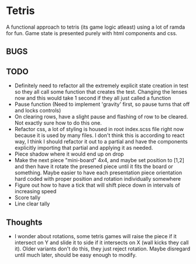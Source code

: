 # Tetris
A functional approach to tetris (its game logic atleast) using a lot of ramda
for fun. Game state is presented purely with html components and css.
## BUGS
## TODO
* Definitely need to refactor all the extremely explicit state creation in test so they all
call some function that creates the test. Changing the lenses now and this would take 1 second
if they all just called a function
* Pause function (Need to implement 'gravity' first, so pause turns that off and locks controls)
* On clearing rows, have a slight pause and flashing of row to be cleared. Not exactly sure how to do this one.
* Refactor css, a lot of styling is housed in root index.scss file right now because it is used by many files.
I don't think this is according to react way, I think I should refactor it out to a partial and have the components
explicitly importing that partial and applying it as needed.
* Piece shadow where it would end up on drop
* Make the next piece "mini-board" 4x4, and maybe set position to [1,2] and then have it rotate the presened piece
until it fits the board or something. Maybe easier to have each presentation piece orientation hard coded
with proper position and rotation individually somewhere
* Figure out how to have a tick that will shift piece down in intervals of 
increasing speed
* Score tally
* Line clear tally
## Thoughts
* I wonder about rotations, some tetris games will raise the piece if it 
intersect on Y and slide it to side if it intersects on X (wall kicks they call it). 
Older variants don't do this, they just reject rotation. Maybe disregard until much
 later, should be easy enough to modify.